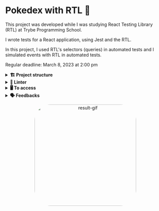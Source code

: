 # Pokedex with RTL 🐙

This project was developed while I was studying React Testing Library (RTL) at Trybe Programming School.

I wrote tests for a React application, using Jest and the RTL.

In this project, I used RTL's selectors (queries) in automated tests and I simulated events with RTL in automated tests.

Regular deadline: March 8, 2023 at 2:00 pm

<details>
  <summary><strong>🏗 Project structure</strong></summary><br />

📁 In the `tests` folder:

The files created by me:
`App.test.js`
`About.test.js`
`FavoritePokemon.test.js`
`NotFound.test.js`
`Pokedex.test.js`
`Pokemon.test.js`
`PokemonDetails.test.js`

</details>

<details>
  <summary><strong>🔎 Linter</strong></summary><br />

ESLint e Stylelint
To ensure code quality, the `ESLint` and `Stylelint` linters were used in this project.

ESLint is a tool for identifying and reporting patterns found in ECMAScript/JavaScript code. In many ways it is similar to JSLint and JSHint with a few exceptions:

* ESLint uses Espree for JavaScript parsing.
* ESLint uses an AST to evaluate patterns in code.
* ESLint is completely 'pluggable', each of the rules is a plugin and you can add […]

To run them locally, run the commands below:
`npm run lint`
`npm run lint:styles`

</details>

<details>
  <summary><strong>🖥️ To access</strong></summary><br />

1 - Clone the repository:
`git clone git@github.com:VicSales28/project-pokedex-with-RLT.git`

2 - Enter the repository folder you just cloned.

You must be using node version 16 (or higher).

To check your version, use the command:
`nvm --version`

3 - With the required version, install the dependencies:
`npm install`

4 - To view the application, use the command:
`npm start`

5 - You can run all unit tests locally to verify the proposed solution with the command below:
`npm test`

An automated evaluator tests my tests. There is a folder called `./stryker` with several `filename.conf.json` files. Each of these files is this evaluator's configuration for a test file created. 

6 - To test it individually, run the command below:
`npx stryker run ./stryker/filename.conf.json`

</details>

<details>
  <summary><strong>🗣 Feedbacks</strong></summary><br />
  
_Give me feedbacks, I'm open to new ideas_ 😉

</details>

<p align="center">
  <img
    src="https://cdn.discordapp.com/attachments/1062029691860566078/1080903940029288560/Captura_de_tela_em_2023-03-02_14-24-59.png"
    alt="result-gif" height="320" style="border-radius:50px;">
</p>
